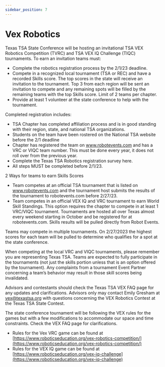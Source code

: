 ```yaml
---
sidebar_position: 7
---
```


# Vex Robotics

Texas TSA State Conference will be hosting an invitational TSA VEX Robotics Competition (TVRC) and TSA VEX IQ Challenge (TIQC) tournaments. To earn an invitation teams must:

- Complete the robotics registration process by the 2/1/23 deadline.
- Compete in a recognized local tournament (TSA or REC) and have a recorded Skills score. The top scores in the state will receive an invitation to the tournament. Top 3 from each region will be sent an invitation to compete and any remaining spots will be filled by the remaining teams with the top Skills score. Limit of 2 teams per chapter.
- Provide at least 1 volunteer at the state conference to help with the tournament.

Completed registration includes:

- TSA Chapter has completed affiliation process and is in good standing with their region, state, and national TSA organizations.
- Students on the team have been rostered on the National TSA website before the 2/1 deadline
- Chapter has registered the team on www.robotevents.com and has a VRC or VIQC team number. This must be done every year, it does not roll over from the previous year.
- Complete the Texas TSA Robotics registration survey here.
- All steps MUST be completed before 2/1/23.

2 Ways for teams to earn Skills Scores

- Team competes at an official TSA tournament that is listed on www.robotevents.com and the tournament host submits the results of the tournament to robotevents.com before 2/27/23.
- Team competes in an official VEX IQ and VRC tournament to earn World Skill Standings. This option requires the chapter to compete in at least 1 VRC/VIQC tournament. Tournaments are hosted all over Texas almost every weekend starting in October and be registered for at robotevents.com. Skills results will be pulled directly from Robot Events.

Teams may compete in multiple tournaments. On 2/27/2023 the highest scores for each team will be pulled to determine who qualifies for a spot at the state conference.

When competing at the local VRC and VIQC tournaments, please remember you are representing Texas TSA. Teams are expected to fully participate in the tournaments (not just the skills portion unless that is an option offered by the tournament). Any complaints from a tournament Event Partner concerning a team’s behavior may result in those skill scores being invalidated.

Advisors and contestants should check the Texas TSA VEX FAQ page for any updates and clarifications. Advisors only may contact Emily Gresham at vex@texastsa.org with questions concerning the VEX Robotics Contest at the Texas TSA State Contest.

The state conference tournament will be following the VEX rules for the games but with a few modifications to accommodate our space and time constraints. Check the VEX FAQ page for clarifications.

- Rules for the Vex VRC game can be found at [https://www.roboticseducation.org/vex-robotics-competition/](https://www.roboticseducation.org/vex-robotics-competition/)
- Rules for the VEX IQ game can be found at [https://www.roboticseducation.org/vex-iq-challenge](https://www.roboticseducation.org/vex-iq-challenge)
